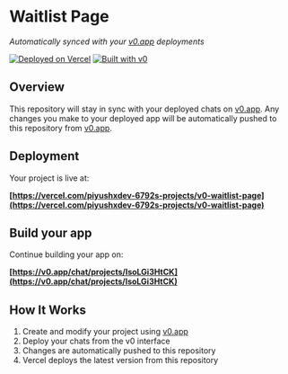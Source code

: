 # Waitlist Page

*Automatically synced with your [v0.app](https://v0.app) deployments*

[![Deployed on Vercel](https://img.shields.io/badge/Deployed%20on-Vercel-black?style=for-the-badge&logo=vercel)](https://vercel.com/piyushxdev-6792s-projects/v0-waitlist-page)
[![Built with v0](https://img.shields.io/badge/Built%20with-v0.app-black?style=for-the-badge)](https://v0.app/chat/projects/IsoLGi3HtCK)

## Overview

This repository will stay in sync with your deployed chats on [v0.app](https://v0.app).
Any changes you make to your deployed app will be automatically pushed to this repository from [v0.app](https://v0.app).

## Deployment

Your project is live at:

**[https://vercel.com/piyushxdev-6792s-projects/v0-waitlist-page](https://vercel.com/piyushxdev-6792s-projects/v0-waitlist-page)**

## Build your app

Continue building your app on:

**[https://v0.app/chat/projects/IsoLGi3HtCK](https://v0.app/chat/projects/IsoLGi3HtCK)**

## How It Works

1. Create and modify your project using [v0.app](https://v0.app)
2. Deploy your chats from the v0 interface
3. Changes are automatically pushed to this repository
4. Vercel deploys the latest version from this repository